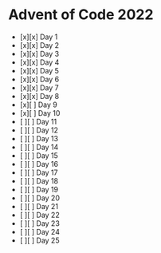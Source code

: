 # Advent of Code 2022
- [x][x] Day 1
- [x][x] Day 2
- [x][x] Day 3
- [x][x] Day 4
- [x][x] Day 5
- [x][x] Day 6
- [x][x] Day 7
- [x][x] Day 8
- [x][ ] Day 9
- [x][ ] Day 10
- [ ][ ] Day 11
- [ ][ ] Day 12
- [ ][ ] Day 13
- [ ][ ] Day 14
- [ ][ ] Day 15
- [ ][ ] Day 16
- [ ][ ] Day 17
- [ ][ ] Day 18
- [ ][ ] Day 19
- [ ][ ] Day 20
- [ ][ ] Day 21
- [ ][ ] Day 22
- [ ][ ] Day 23
- [ ][ ] Day 24
- [ ][ ] Day 25
